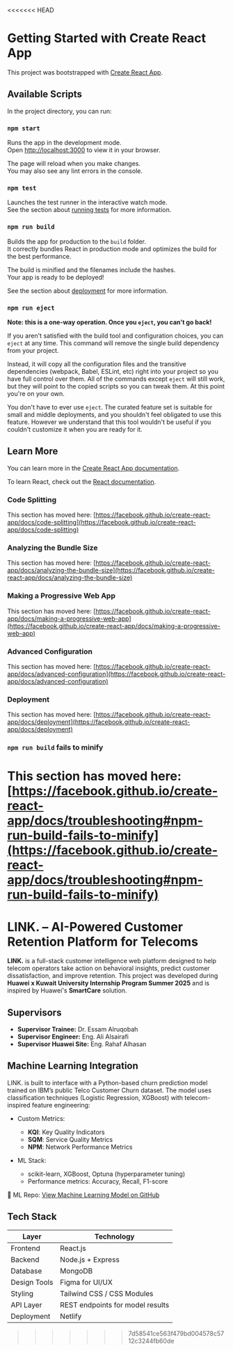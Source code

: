 <<<<<<< HEAD
# Getting Started with Create React App

This project was bootstrapped with [Create React App](https://github.com/facebook/create-react-app).

## Available Scripts

In the project directory, you can run:

### `npm start`

Runs the app in the development mode.\
Open [http://localhost:3000](http://localhost:3000) to view it in your browser.

The page will reload when you make changes.\
You may also see any lint errors in the console.

### `npm test`

Launches the test runner in the interactive watch mode.\
See the section about [running tests](https://facebook.github.io/create-react-app/docs/running-tests) for more information.

### `npm run build`

Builds the app for production to the `build` folder.\
It correctly bundles React in production mode and optimizes the build for the best performance.

The build is minified and the filenames include the hashes.\
Your app is ready to be deployed!

See the section about [deployment](https://facebook.github.io/create-react-app/docs/deployment) for more information.

### `npm run eject`

**Note: this is a one-way operation. Once you `eject`, you can't go back!**

If you aren't satisfied with the build tool and configuration choices, you can `eject` at any time. This command will remove the single build dependency from your project.

Instead, it will copy all the configuration files and the transitive dependencies (webpack, Babel, ESLint, etc) right into your project so you have full control over them. All of the commands except `eject` will still work, but they will point to the copied scripts so you can tweak them. At this point you're on your own.

You don't have to ever use `eject`. The curated feature set is suitable for small and middle deployments, and you shouldn't feel obligated to use this feature. However we understand that this tool wouldn't be useful if you couldn't customize it when you are ready for it.

## Learn More

You can learn more in the [Create React App documentation](https://facebook.github.io/create-react-app/docs/getting-started).

To learn React, check out the [React documentation](https://reactjs.org/).

### Code Splitting

This section has moved here: [https://facebook.github.io/create-react-app/docs/code-splitting](https://facebook.github.io/create-react-app/docs/code-splitting)

### Analyzing the Bundle Size

This section has moved here: [https://facebook.github.io/create-react-app/docs/analyzing-the-bundle-size](https://facebook.github.io/create-react-app/docs/analyzing-the-bundle-size)

### Making a Progressive Web App

This section has moved here: [https://facebook.github.io/create-react-app/docs/making-a-progressive-web-app](https://facebook.github.io/create-react-app/docs/making-a-progressive-web-app)

### Advanced Configuration

This section has moved here: [https://facebook.github.io/create-react-app/docs/advanced-configuration](https://facebook.github.io/create-react-app/docs/advanced-configuration)

### Deployment

This section has moved here: [https://facebook.github.io/create-react-app/docs/deployment](https://facebook.github.io/create-react-app/docs/deployment)

### `npm run build` fails to minify

This section has moved here: [https://facebook.github.io/create-react-app/docs/troubleshooting#npm-run-build-fails-to-minify](https://facebook.github.io/create-react-app/docs/troubleshooting#npm-run-build-fails-to-minify)
=======
# LINK. – AI-Powered Customer Retention Platform for Telecoms

**LINK.** is a full-stack customer intelligence web platform designed to help telecom operators take action on behavioral insights, predict customer dissatisfaction, and improve retention. This project was developed during **Huawei x Kuwait University Internship Program Summer 2025** and is inspired by Huawei's **SmartCare** solution.

## Supervisors

- **Supervisor Trainee:** Dr. Essam Alruqobah  
- **Supervisor Engineer:** Eng. Ali Alsairafi  
- **Supervisor Huawei Site:** Eng. Rahaf Alhasan


## Machine Learning Integration

LINK. is built to interface with a Python-based churn prediction model trained on IBM’s public Telco Customer Churn dataset. The model uses classification techniques (Logistic Regression, XGBoost) with telecom-inspired feature engineering:

- Custom Metrics:  
  - **KQI**: Key Quality Indicators  
  - **SQM**: Service Quality Metrics  
  - **NPM**: Network Performance Metrics

- ML Stack:  
  - scikit-learn, XGBoost, Optuna (hyperparameter tuning)  
  - Performance metrics: Accuracy, Recall, F1-score

🔗 ML Repo: [View Machine Learning Model on GitHub](https://github.com/halacoded/Churn-Prediction-Model-Based-on-Huawei-SmartCare) 


## Tech Stack

| Layer        | Technology                           |
|--------------|----------------------------------------|
| Frontend     | React.js                              |
| Backend      | Node.js + Express                     |
| Database     | MongoDB                               |
| Design Tools | Figma for UI/UX                       |
| Styling      | Tailwind CSS / CSS Modules            |
| API Layer    | REST endpoints for model results      |
| Deployment   | Netlify                               |


>>>>>>> 7d58541ce563f479bd004578c5712c3244fb60de

